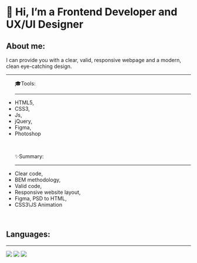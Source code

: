<h1> <strong>👋 Hi, I’m a Frontend Developer and UX/UI Designer</strong></h1>
  <h2>About me:</h2>
  <p>I can provide you with a clear, valid, responsive webpage and a modern, clean eye-catching design.</p>
  <hr>
  <ul>🎓Tools:
  <hr>
    <li>HTML5,</li>
    <li>CSS3,</li>
    <li>Js,</li>
    <li>jQuery,</li>
    <li>Figma,</li>
    <li>Photoshop</li>
  </ul>
<br>
<ul>✨Summary:
  <hr>
  <li>Clear code,</li>
  <li>BEM methodology,</li>
  <li>Valid code,</li>
  <li>Responsive website layout,</li>
  <li>Figma, PSD to HTML,</li>
  <li>CSS3\JS Animation</li>
</ul>
<br>
<h2>Languages:</h2>
<hr>
<img src="https://camo.githubusercontent.com/352c4ea378372298b3fa57c2082c79f65ea16ccf9321cc3195425dece26daa17/68747470733a2f2f696d672e736869656c64732e696f2f62616467652f2d48544d4c2d3030303f7374796c653d666f722d7468652d6261646765266c6f676f3d48544d4c35266c6f676f436f6c6f723d653536323239">
<img src="https://camo.githubusercontent.com/3798c64179d586384ad7bd14701976e9c53b771e3fe009d049cbe6e3d0fd6f7c/68747470733a2f2f696d672e736869656c64732e696f2f62616467652f2d4353532d3030303f7374796c653d666f722d7468652d6261646765266c6f676f3d43535333266c6f676f436f6c6f723d323936356631">
<img src="https://camo.githubusercontent.com/97b109debf4a33818a6de7d18cfeaa8e4ff3e6e510aacd913865cab1c9b56ce8/68747470733a2f2f696d672e736869656c64732e696f2f62616467652f2d4a4156415343524950542d3030303f7374796c653d666f722d7468652d6261646765266c6f676f3d4a617661536372697074266c6f676f436f6c6f723d656664383164">
